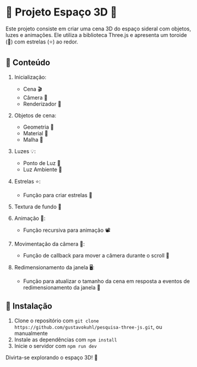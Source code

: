 # 🌌 Projeto Espaço 3D 🚀

Este projeto consiste em criar uma cena 3D do espaço sideral com objetos, luzes e animações. Ele utiliza a biblioteca Three.js e apresenta um toroide (🍩) com estrelas (⭐) ao redor.

## 📝 Conteúdo

1. Inicialização:

    - Cena 🎬
    - Câmera 🎥
    - Renderizador 🎨

2. Objetos de cena:

    - Geometria 🔷
    - Material 🎨
    - Malha 🔗

3. Luzes 💡:

    - Ponto de Luz 🔦
    - Luz Ambiente 🌟

4. Estrelas ⭐:

    - Função para criar estrelas 🌠

5. Textura de fundo 🌌

6. Animação 🔄:

    - Função recursiva para animação 📽

7. Movimentação da câmera 🎥:

    - Função de callback para mover a câmera durante o scroll 📜

8. Redimensionamento da janela 🖥:

    - Função para atualizar o tamanho da cena em resposta a eventos de redimensionamento da janela 🔄

## 🚀 Instalação

1. Clone o repositório com `git clone https://github.com/gustavokuhl/pesquisa-three-js.git`, ou manualmente
2. Instale as dependências com `npm install`
3. Inicie o servidor com `npm run dev`

Divirta-se explorando o espaço 3D! 🌌

